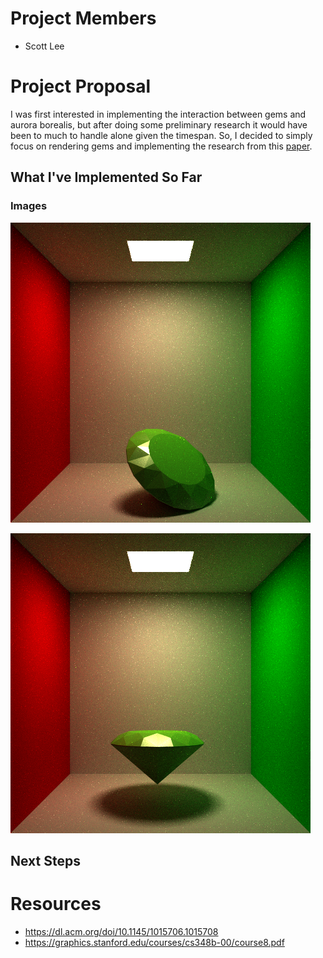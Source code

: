 # Project Members
 - Scott Lee

# Project Proposal

I was first interested in implementing the interaction between gems and aurora borealis, but after doing some preliminary research it would
have been to much to handle alone given the timespan. So, I decided to simply focus on rendering gems and implementing the research from
this [paper](https://dl.acm.org/doi/10.1145/1015706.1015708). 

## What I've Implemented So Far


### Images

![cornell1](images/cornellRR.png)

![cornell2](images/cornellRR2.png)

## Next Steps


# Resources
 - https://dl.acm.org/doi/10.1145/1015706.1015708
 - https://graphics.stanford.edu/courses/cs348b-00/course8.pdf

